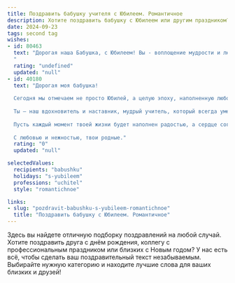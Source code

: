 ```yaml
---
title: Поздравить бабушку учителя с Юбилеем. Романтичное
description: Хотите поздравить бабушку с Юбилеем или другим праздником? Наш ИИ создаст незабываемое поздравление, а вы обязательно выделитесь среди других.  
date: 2024-09-23
tags: second tag
wishes:
- id: 80463
  text: "Дорогая наша Бабушка, с Юбилеем! Вы - воплощение мудрости и любви, светлая душа, бескорыстное сердце. Спасибо за ваш неиссякаемый оптимизм, за вашу преданность  педагогическому делу, за то, что вы вдохновляли нас своим примером! Желаем вам крепкого здоровья, радостных мгновений и счастливых дней, наполненных благодарностью и любовью.
  "
  rating: "undefined"
  updated: "null"
- id: 40180
  text: "Дорогая моя бабушка!
  
  Сегодня мы отмечаем не просто Юбилей, а целую эпоху, наполненную любовью, мудростью и теплом. В этот день хочется от всей души поблагодарить тебя за каждую минуту, которую ты посвятила своей семье, и за все уроки жизни, которые ты щедро делишь с нами.
  
  Ты — наш вдохновитель и наставник, мудрый учитель, который всегда умел найти ключик к сердцам. Твоя доброта и терпение освещают наши пути, а твоя мудрость служит живым примером того, как важно любить и заботиться о близких.
  
  Пусть каждый момент твоей жизни будет наполнен радостью, а сердце согревает тепло любви и уважения, которые мы тебе дарим. Желаю здоровья тебе, бабушка, и пусть каждый новый день приносит только счастье и радость!
  
  С любовью и нежностью, твои родные."
  rating: "0"
  updated: "null"

selectedValues:
  recipients: "babushku"
  holidays: "s-yubileem"
  professions: "uchitel"
  style: "romantichnoe"

links:
- slug: "pozdravit-babushku-s-yubileem-romantichnoe"
  title: "Поздравить бабушку с Юбилеем. Романтичное"
---
```


Здесь вы найдете отличную подборку поздравлений на любой случай. 
Хотите поздравить друга с днём рождения, коллегу с профессиональным праздником или близких с Новым годом? У нас есть всё, чтобы сделать ваш поздравительный текст незабываемым. Выбирайте нужную категорию и находите лучшие слова для ваших близких и друзей!
